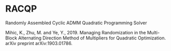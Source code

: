 # RACQP
Randomly Assembled Cyclic ADMM Quadratic Programming Solver


Mihic, K., Zhu, M. and Ye, Y., 2019. Managing Randomization in the Multi-Block Alternating Direction Method of Multipliers for Quadratic Optimization. arXiv preprint arXiv:1903.01786.
